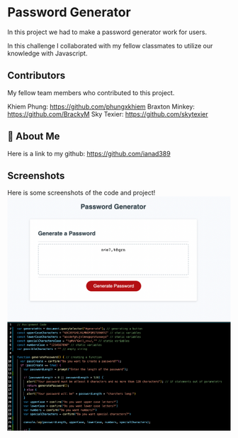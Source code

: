 
# Password Generator

In this project we had to make a password generator work for users. 

In this challenge I collaborated with my fellow classmates to utilize our knowledge with Javascript.

## Contributors

My fellow team members who contributed to this project.

Khiem Phung: https://github.com/phungxkhiem
Braxton Minkey: https://github.com/BrackyM
Sky Texier: https://github.com/skytexier

## 🚀 About Me
Here is a link to my github: https://github.com/ianad389

## Screenshots
Here is some screenshots of the code and project! 
![App](Screen%20Shot%202022-08-18%20at%203.58.26%20PM.png)
![App](Screen%20Shot%202022-08-18%20at%203.59.04%20PM.png)